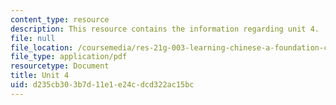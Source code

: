 ```yaml
---
content_type: resource
description: This resource contains the information regarding unit 4.
file: null
file_location: /coursemedia/res-21g-003-learning-chinese-a-foundation-course-in-mandarin-spring-2011/d235cb303b7d11e1e24cdcd322ac15bc_MITRES_21G_003S11_unit04.pdf
file_type: application/pdf
resourcetype: Document
title: Unit 4
uid: d235cb30-3b7d-11e1-e24c-dcd322ac15bc
---
```

